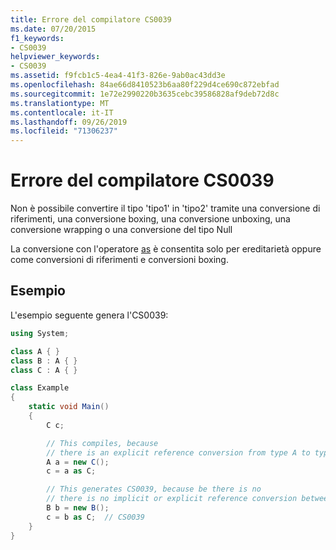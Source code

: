 ```yaml
---
title: Errore del compilatore CS0039
ms.date: 07/20/2015
f1_keywords:
- CS0039
helpviewer_keywords:
- CS0039
ms.assetid: f9fcb1c5-4ea4-41f3-826e-9ab0ac43dd3e
ms.openlocfilehash: 84ae66d8410523b6aa80f229d4ce690c872ebfad
ms.sourcegitcommit: 1e72e2990220b3635cebc39586828af9deb72d8c
ms.translationtype: MT
ms.contentlocale: it-IT
ms.lasthandoff: 09/26/2019
ms.locfileid: "71306237"
---
```

# <a name="compiler-error-cs0039"></a>Errore del compilatore CS0039

Non è possibile convertire il tipo 'tipo1' in 'tipo2' tramite una conversione di riferimenti, una conversione boxing, una conversione unboxing, una conversione wrapping o una conversione del tipo Null

La conversione con l'operatore [as](../operators/type-testing-and-cast.md#as-operator) è consentita solo per ereditarietà oppure come conversioni di riferimenti e conversioni boxing.

## <a name="example"></a>Esempio

L'esempio seguente genera l'CS0039:

```csharp
using System;

class A { }
class B : A { }
class C : A { }

class Example
{
    static void Main()
    {
        C c;

        // This compiles, because
        // there is an explicit reference conversion from type A to type C.
        A a = new C();
        c = a as C;

        // This generates CS0039, because be there is no
        // there is no implicit or explicit reference conversion between B and C types.
        B b = new B();
        c = b as C;  // CS0039
    }
}
```
